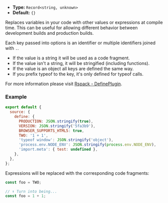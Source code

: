 - **Type:** `Record<string, unknown>`
- **Default:** `{}`

Replaces variables in your code with other values or expressions at compile time. This can be useful for allowing different behavior between development builds and production builds.

Each key passed into options is an identifier or multiple identifiers joined with `.`.

- If the value is a string it will be used as a code fragment.
- If the value isn't a string, it will be stringified (including functions).
- If the value is an object all keys are defined the same way.
- If you prefix typeof to the key, it's only defined for typeof calls.

For more information please visit [Rspack - DefinePlugin](https://www.rspack.dev/config/plugins.html#defineplugin).

### Example

```js
export default {
  source: {
    define: {
      PRODUCTION: JSON.stringify(true),
      VERSION: JSON.stringify('5fa3b9'),
      BROWSER_SUPPORTS_HTML5: true,
      TWO: '1 + 1',
      'typeof window': JSON.stringify('object'),
      'process.env.NODE_ENV': JSON.stringify(process.env.NODE_ENV),
      'import.meta': { test: undefined },
    },
  },
};
```

Expressions will be replaced with the corresponding code fragments:

```js
const foo = TWO;

// ⬇️ Turn into being...
const foo = 1 + 1;
```
